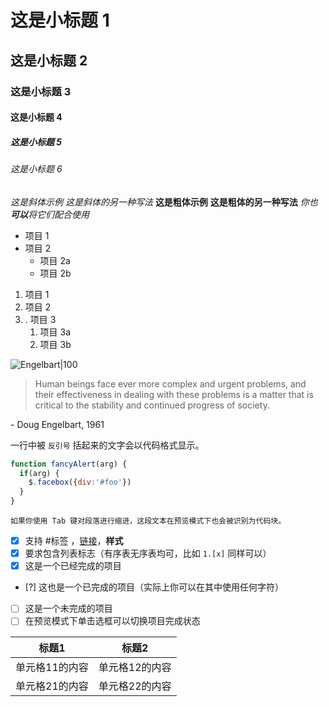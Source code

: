 # 这是小标题 1 
## 这是小标题 2 
### 这是小标题 3 
#### 这是小标题 4 
##### 这是小标题 5 
###### 这是小标题 6

*这是斜体示例* 
_这是斜体的另一种写法_
**这是粗体示例** 
__这是粗体的另一种写法__
_你也**可以**将它们配合使用_
- 项目 1 
- 项目 2 
	- 项目 2a 
	- 项目 2b 
1. 项目 1 
2. 项目 2
3. . 项目 3 
	1. 项目 3a 
	2. 项目 3b

![Engelbart|100](images/1.png)

> Human beings face ever more complex and urgent problems, and their effectiveness in dealing with these problems is a matter that is critical to the stability and continued progress of society. 

\- Doug Engelbart, 1961

一行中被 `反引号` 括起来的文字会以代码格式显示。


```js
function fancyAlert(arg) {
  if(arg) {
    $.facebox({div:'#foo'})
  }
}
```

	如果你使用 Tab 键对段落进行缩进，这段文本在预览模式下也会被识别为代码块。

- [x] 支持 #标签 ，[链接]()，**样式** 
- [x] 要求包含列表标志（有序表无序表均可，比如 `1.[x]` 同样可以） 
- [x] 这是一个已经完成的项目 
- [?] 这也是一个已完成的项目（实际上你可以在其中使用任何字符） 
- [ ] 这是一个未完成的项目 
- [ ] 在预览模式下单击选框可以切换项目完成状态

| 标题1 | 标题2 | 
| -------------- | -------------- | 
| 单元格11的内容 | 单元格12的内容 | 
| 单元格21的内容 | 单元格22的内容 |
